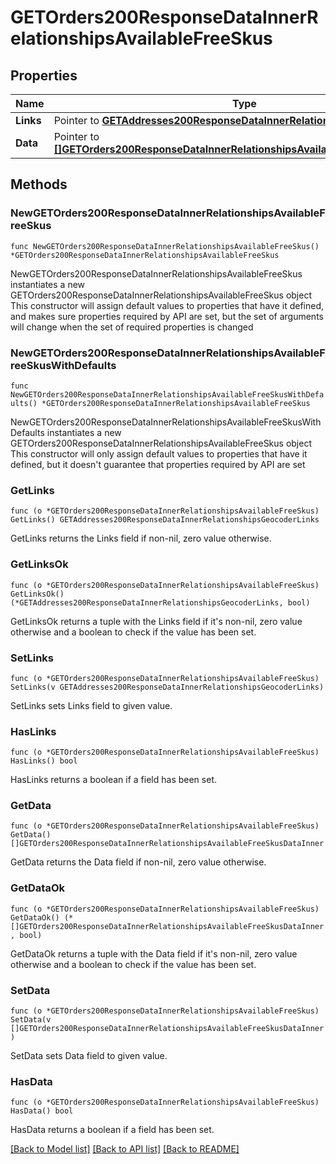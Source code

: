 # GETOrders200ResponseDataInnerRelationshipsAvailableFreeSkus

## Properties

Name | Type | Description | Notes
------------ | ------------- | ------------- | -------------
**Links** | Pointer to [**GETAddresses200ResponseDataInnerRelationshipsGeocoderLinks**](GETAddresses200ResponseDataInnerRelationshipsGeocoderLinks.md) |  | [optional] 
**Data** | Pointer to [**[]GETOrders200ResponseDataInnerRelationshipsAvailableFreeSkusDataInner**](GETOrders200ResponseDataInnerRelationshipsAvailableFreeSkusDataInner.md) |  | [optional] 

## Methods

### NewGETOrders200ResponseDataInnerRelationshipsAvailableFreeSkus

`func NewGETOrders200ResponseDataInnerRelationshipsAvailableFreeSkus() *GETOrders200ResponseDataInnerRelationshipsAvailableFreeSkus`

NewGETOrders200ResponseDataInnerRelationshipsAvailableFreeSkus instantiates a new GETOrders200ResponseDataInnerRelationshipsAvailableFreeSkus object
This constructor will assign default values to properties that have it defined,
and makes sure properties required by API are set, but the set of arguments
will change when the set of required properties is changed

### NewGETOrders200ResponseDataInnerRelationshipsAvailableFreeSkusWithDefaults

`func NewGETOrders200ResponseDataInnerRelationshipsAvailableFreeSkusWithDefaults() *GETOrders200ResponseDataInnerRelationshipsAvailableFreeSkus`

NewGETOrders200ResponseDataInnerRelationshipsAvailableFreeSkusWithDefaults instantiates a new GETOrders200ResponseDataInnerRelationshipsAvailableFreeSkus object
This constructor will only assign default values to properties that have it defined,
but it doesn't guarantee that properties required by API are set

### GetLinks

`func (o *GETOrders200ResponseDataInnerRelationshipsAvailableFreeSkus) GetLinks() GETAddresses200ResponseDataInnerRelationshipsGeocoderLinks`

GetLinks returns the Links field if non-nil, zero value otherwise.

### GetLinksOk

`func (o *GETOrders200ResponseDataInnerRelationshipsAvailableFreeSkus) GetLinksOk() (*GETAddresses200ResponseDataInnerRelationshipsGeocoderLinks, bool)`

GetLinksOk returns a tuple with the Links field if it's non-nil, zero value otherwise
and a boolean to check if the value has been set.

### SetLinks

`func (o *GETOrders200ResponseDataInnerRelationshipsAvailableFreeSkus) SetLinks(v GETAddresses200ResponseDataInnerRelationshipsGeocoderLinks)`

SetLinks sets Links field to given value.

### HasLinks

`func (o *GETOrders200ResponseDataInnerRelationshipsAvailableFreeSkus) HasLinks() bool`

HasLinks returns a boolean if a field has been set.

### GetData

`func (o *GETOrders200ResponseDataInnerRelationshipsAvailableFreeSkus) GetData() []GETOrders200ResponseDataInnerRelationshipsAvailableFreeSkusDataInner`

GetData returns the Data field if non-nil, zero value otherwise.

### GetDataOk

`func (o *GETOrders200ResponseDataInnerRelationshipsAvailableFreeSkus) GetDataOk() (*[]GETOrders200ResponseDataInnerRelationshipsAvailableFreeSkusDataInner, bool)`

GetDataOk returns a tuple with the Data field if it's non-nil, zero value otherwise
and a boolean to check if the value has been set.

### SetData

`func (o *GETOrders200ResponseDataInnerRelationshipsAvailableFreeSkus) SetData(v []GETOrders200ResponseDataInnerRelationshipsAvailableFreeSkusDataInner)`

SetData sets Data field to given value.

### HasData

`func (o *GETOrders200ResponseDataInnerRelationshipsAvailableFreeSkus) HasData() bool`

HasData returns a boolean if a field has been set.


[[Back to Model list]](../README.md#documentation-for-models) [[Back to API list]](../README.md#documentation-for-api-endpoints) [[Back to README]](../README.md)


